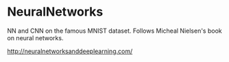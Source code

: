 # NeuralNetworks

NN and CNN on the famous MNIST dataset. Follows Micheal Nielsen's book on neural networks.

http://neuralnetworksanddeeplearning.com/
